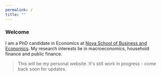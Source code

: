 ```yaml
---
permalink: /
title: ""
---
```


### Welcome

I am a PhD candidate in Economics at [Nova School of Business and Economics](http://novasbe.pt). My research interests lie in macroeconomics, household finance and public finance.

> This will be my personal website. It's still work in progress - come back soon for updates.




